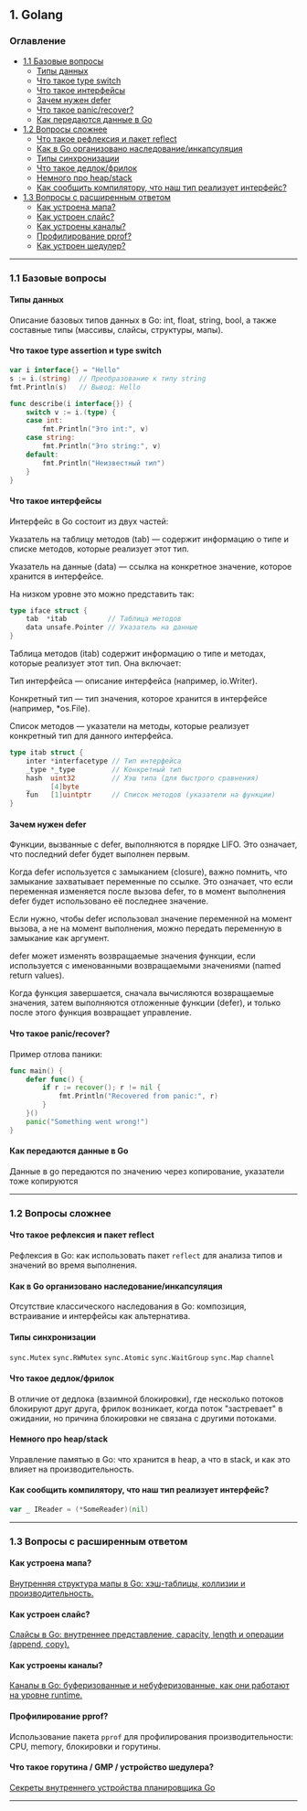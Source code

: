 ## 1. Golang

### Оглавление
- [1.1 Базовые вопросы](#11-базовые-вопросы)
  - [Типы данных](#типы-данных)
  - [Что такое type switch](#что-такое-type-switch)
  - [Что такое интерфейсы](#что-такое-интерфейсы)
  - [Зачем нужен defer](#зачем-нужен-defer)
  - [Что такое panic/recover?](#что-такое-panicrecover)
  - [Как передаются данные в Go](#как-передаются-данные-в-go)
- [1.2 Вопросы сложнее](#12-вопросы-сложнее)
  - [Что такое рефлексия и пакет reflect](#что-такое-рефлексия-и-пакет-reflect)
  - [Как в Go организовано наследование/инкапсуляция](#как-в-go-организовано-наследованиеинкапсуляция)
  - [Типы синхронизации](#типы-синхронизации)
  - [Что такое дедлок/фрилок](#что-такое-дедлокфрилок)
  - [Немного про heap/stack](#немного-про-heapstack)
  - [Как сообщить компилятору, что наш тип реализует интерфейс?](#как-сообщить-компилятору-что-наш-тип-реализует-интерфейс)
- [1.3 Вопросы с расширенным ответом](#13-вопросы-с-расширенным-ответом)
  - [Как устроена мапа?](#как-устроена-мапа)
  - [Как устроен слайс?](#как-устроен-слайс)
  - [Как устроены каналы?](#как-устроены-каналы)
  - [Профилирование pprof?](#профилирование-pprof)
  - [Как устроен шедулер?](#как-устроен-шедулер)

---

### 1.1 Базовые вопросы

#### Типы данных
Описание базовых типов данных в Go: int, float, string, bool, а также составные типы (массивы, слайсы, структуры, мапы).

#### Что такое type assertion и type switch

```go
var i interface{} = "Hello"
s := i.(string)  // Преобразование к типу string
fmt.Println(s)   // Вывод: Hello
```

```go
func describe(i interface{}) {
    switch v := i.(type) {
    case int:
        fmt.Println("Это int:", v)
    case string:
        fmt.Println("Это string:", v)
    default:
        fmt.Println("Неизвестный тип")
    }
}
```

#### Что такое интерфейсы
Интерфейс в Go состоит из двух частей:

Указатель на таблицу методов (tab) — содержит информацию о типе и списке методов, которые реализует этот тип.

Указатель на данные (data) — ссылка на конкретное значение, которое хранится в интерфейсе.

На низком уровне это можно представить так:
```go
type iface struct {
    tab  *itab          // Таблица методов
    data unsafe.Pointer // Указатель на данные
}
```
Таблица методов (itab) содержит информацию о типе и методах, которые реализует этот тип. Она включает:

Тип интерфейса — описание интерфейса (например, io.Writer).

Конкретный тип — тип значения, которое хранится в интерфейсе (например, *os.File).

Список методов — указатели на методы, которые реализует конкретный тип для данного интерфейса.

```go
type itab struct {
    inter *interfacetype // Тип интерфейса
    _type *_type         // Конкретный тип
    hash  uint32         // Хэш типа (для быстрого сравнения)
    _     [4]byte
    fun   [1]uintptr     // Список методов (указатели на функции)
}
```

#### Зачем нужен defer
Функции, вызванные с defer, выполняются в порядке LIFO. Это означает, что последний defer будет выполнен первым.

Когда defer используется с замыканием (closure), важно помнить, что замыкание захватывает переменные по ссылке. Это означает, что если переменная изменяется после вызова defer, то в момент выполнения defer будет использовано её последнее значение.

Если нужно, чтобы defer использовал значение переменной на момент вызова, а не на момент выполнения, можно передать переменную в замыкание как аргумент.

defer может изменять возвращаемые значения функции, если используется с именованными возвращаемыми значениями (named return values).

Когда функция завершается, сначала вычисляются возвращаемые значения, затем выполняются отложенные функции (defer), и только после этого функция возвращает управление.


#### Что такое panic/recover?

Пример отлова паники: 
```go
func main() {
    defer func() {
        if r := recover(); r != nil {
            fmt.Println("Recovered from panic:", r)
        }
    }()
    panic("Something went wrong!")
}
```

#### Как передаются данные в Go
Данные в go передаются по значению через копирование, указатели тоже копируются

---

### 1.2 Вопросы сложнее

#### Что такое рефлексия и пакет reflect
Рефлексия в Go: как использовать пакет `reflect` для анализа типов и значений во время выполнения.

#### Как в Go организовано наследование/инкапсуляция
Отсутствие классического наследования в Go: композиция, встраивание и интерфейсы как альтернатива.

#### Типы синхронизации
`sync.Mutex`
`sync.RWMutex`
`sync.Atomic`
`sync.WaitGroup`
`sync.Map`
`channel`

#### Что такое дедлок/фрилок
В отличие от дедлока (взаимной блокировки), где несколько потоков блокируют друг друга, фрилок возникает, когда поток "застревает" в ожидании, но причина блокировки не связана с другими потоками.

#### Немного про heap/stack
Управление памятью в Go: что хранится в heap, а что в stack, и как это влияет на производительность.

#### Как сообщить компилятору, что наш тип реализует интерфейс?
```go
var _ IReader = (*SomeReader)(nil)
```

---

### 1.3 Вопросы с расширенным ответом

#### Как устроена мапа?
[Внутренняя структура мапы в Go: хэш-таблицы, коллизии и производительность.](https://www.youtube.com/watch?v=P_SXTUiA-9Y)

#### Как устроен слайс?
[Слайсы в Go: внутреннее представление, capacity, length и операции (append, copy).](https://www.youtube.com/watch?v=10LW7NROfOQ)

#### Как устроены каналы?
[Каналы в Go: буферизованные и небуферизованные, как они работают на уровне runtime.](https://www.youtube.com/watch?v=ZTJcaP4G4JM&t=3s)

#### Профилирование pprof?
Использование пакета `pprof` для профилирования производительности: CPU, memory, блокировки и горутины.

#### Что такое горутина / GMP / устройство шедулера?
[Секреты внутреннего устройства планировщика Go](https://youtu.be/P2Tzdg8n9hw?si=T21docott-tcg5SI)

---
